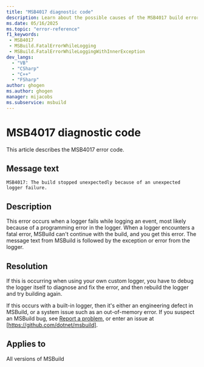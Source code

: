 ```yaml
---
title: "MSB4017 diagnostic code"
description: Learn about the possible causes of the MSB4017 build error, and get troubleshooting tips.
ms.date: 05/16/2025
ms.topic: "error-reference"
f1_keywords:
 - MSB4017
 - MSBuild.FatalErrorWhileLogging
 - MSBuild.FatalErrorWhileLoggingWithInnerException
dev_langs:
  - "VB"
  - "CSharp"
  - "C++"
  - "FSharp"
author: ghogen
ms.author: ghogen
manager: mijacobs
ms.subservice: msbuild
---
```


# MSB4017 diagnostic code

<!-- :::ErrorDefinitionDescription::: -->
<!-- :::editable-content name="introDescription"::: -->
This article describes the MSB4017 error code.
<!-- :::editable-content-end::: -->

## Message text

<!-- :::editable-content name="messageText"::: -->
`MSB4017: The build stopped unexpectedly because of an unexpected logger failure.`
<!-- :::editable-content-end::: -->
<!-- MSB4017: The build stopped unexpectedly because of an unexpected logger failure.
MSB4017: The build stopped unexpectedly because of an unexpected logger failure.
    {0} -->

<!-- :::editable-content name="postOutputDescription"::: -->
<!--
{StrBegin="MSB4017: "}UE: This message is used for a special exception that is thrown when a logger fails while logging an event (most
    likely because of a programming error in the logger). When a logger dies, we cannot proceed with the build, and we throw a
    special exception to abort the build.

{StrBegin="MSB4017: "}UE: This message is used for a special exception that is thrown when a logger fails while logging an event (most
    likely because of a programming error in the logger). When a logger dies, we cannot proceed with the build, and we throw a
    special exception to abort the build.
-->
<!-- :::editable-content-end::: -->
<!-- :::ErrorDefinitionDescription-end::: -->
## Description

This error occurs when a logger fails while logging an event, most likely because of a programming error in the logger. When a logger encounters a fatal error, MSBuild can't continue with the build, and you get this error. The message text from MSBuild is followed by the exception or error from the logger.

## Resolution

If this is occurring when using your own custom logger, you have to debug the logger itself to diagnose and fix the error, and then rebuild the logger and try building again.

If this occurs with a built-in logger, then it's either an engineering defect in MSBuild, or a system issue such as an out-of-memory error. If you suspect an MSBuild bug, see [Report a problem](../../ide/how-to-report-a-problem-with-visual-studio.md), or enter an issue at [https://github.com/dotnet/msbuild].

## Applies to

All versions of MSBuild
